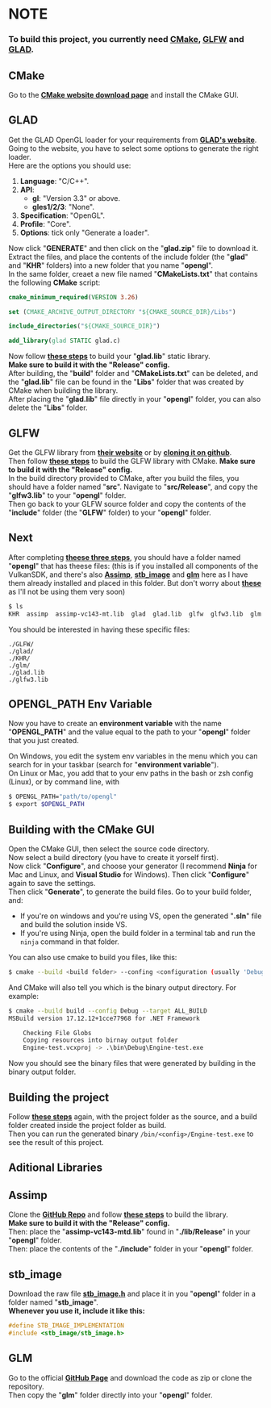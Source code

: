 # **NOTE**

### To build this project, you currently need **[CMake](https://cmake.org/)**, **[GLFW](https://www.glfw.org/)** and **[GLAD](https://glad.dav1d.de/)**.  

## CMake

Go to the **[CMake website download page](https://cmake.org/download/)** and install the CMake GUI.  

## GLAD

Get the GLAD OpenGL loader for your requirements from **[GLAD's website](https://glad.dav1d.de/)**.  
Going to the website, you have to select some options to generate the right loader.  
Here are the options you should use:
1. **Language**: "C/C++".
2. **API**:
    - **gl**: "Version 3.3" or above.
    - **gles1/2/3**: "None".
3. **Specification**: "OpenGL".
4. **Profile**: "Core".
5. **Options**: tick only "Generate a loader".  

Now click "**GENERATE**" and then click on the "**glad.zip**" file to download it.  
Extract the files, and place the contents of the include folder (the "**glad**" and "**KHR**" folders) into a new folder that you name "**opengl**".  
In the same folder, creaet a new file named "**CMakeLists.txt**" that contains the following **CMake** script:  
```cmake
cmake_minimum_required(VERSION 3.26)

set (CMAKE_ARCHIVE_OUTPUT_DIRECTORY "${CMAKE_SOURCE_DIR}/Libs")

include_directories("${CMAKE_SOURCE_DIR}")

add_library(glad STATIC glad.c)
```
Now follow **[these steps](#building-with-the-cmake-gui)** to build your "**glad.lib**" static library.  
**Make sure to build it with the "Release" config.**  
After building, the "**build**" folder and "**CMakeLists.txt**" can be deleted, and the "**glad.lib**" file can be found in the "**Libs**" folder that was created by CMake when building the library.  
After placing the "**glad.lib**" file directly in your "**opengl**" folder, you can also delete the "**Libs**" folder.

## GLFW

Get the GLFW library from **[their website](https://www.glfw.org/)** or by **[cloning it on github](https://github.com/glfw/glfw)**.  
Then follow **[these steps](#building-with-the-cmake-gui)** to build the GLFW library with CMake. 
**Make sure to build it with the "Release" config.**     
In the build directory provided to CMake, after you build the files, you should have a folder named "**src**".
Navigate to "**src/Release**", and copy the "**glfw3.lib**" to your "**opengl**" folder.  
Then go back to your GLFW source folder and copy the contents of the "**include**" folder (the "**GLFW**" folder) to your "**opengl**" folder.

## Next

After completing **[theese three steps](#cmake)**, you should have a folder named "**opengl**" that has theese files: (this is if you installed all components of the VulkanSDK, and there's also **[Assimp](#assimp)**, **[stb_image](#stb_image)** and **[glm](#glm)** here as I have them already installed and placed in this folder. But don't worry about **[these](#aditional-libraries)** as I'll not be using them very soon) 
```bash
$ ls
KHR  assimp  assimp-vc143-mt.lib  glad  glad.lib  glfw  glfw3.lib  glm  stb_image 
```
You should be interested in having these specific files:  
```
./GLFW/
./glad/
./KHR/
./glm/
./glad.lib
./glfw3.lib
```
## OPENGL_PATH Env Variable

Now you have to create an **environment variable** with the name "**OPENGL_PATH**" and the value equal to the path to your "**opengl**" folder that you just created.    

On Windows, you edit the system env variables in the menu which you can search for in your taskbar (search for "**environment variable**").  
On Linux or Mac, you add that to your env paths in the bash or zsh config (Linux), or by command line, with  
```bash
$ OPENGL_PATH="path/to/opengl"
$ export $OPENGL_PATH
```

## Building with the CMake GUI
Open the CMake GUI, then select the source code directory.  
Now select a build directory (you have to create it yorself first).  
Now click "**Configure**", and choose your generator (I recommend **Ninja** for Mac and Linux, and **Visual Studio** for Windows). Then click "**Configure**" again to save the settings.  
Then click "**Generate**", to generate the build files.
Go to your build folder, and:  
- If you're on windows and you're using VS, open the generated "**.sln**" file and build the solution inside VS.
- If you're using Ninja, open the build folder in a terminal tab and run the `ninja` command in that folder.  

You can also use cmake to build you files, like this:  
```bash
$ cmake --build <build folder> --confing <configuration (usually 'Debug' or 'Release')> --target <if generator is Ninja: 'all'; if generator is VS: 'ALL_BUILD'>  
```

And CMake will also tell you which is the binary output directory. For example:  
```bash
$ cmake --build build --config Debug --target ALL_BUILD
MSBuild version 17.12.12+1cce77968 for .NET Framework

    Checking File Globs
    Copying resources into birnay output folder
    Engine-test.vcxproj -> .\bin\Debug\Engine-test.exe
```
  
Now you should see the binary files that were generated by building in the binary output folder.  

## Building the project
Follow **[these steps](#building-with-the-cmake-gui)** again, with the project folder as the source, and a build folder created inside the project folder as build.  
Then you can run the generated binary `/bin/<config>/Engine-test.exe` to see the result of this project.  

## Aditional Libraries

## Assimp

Clone the **[GitHub Repo](https://github.com/assimp/assimp)** and follow **[these steps](#building-with-the-cmake-gui)** to build the library.  
**Make sure to build it with the "Release" config.**  
Then: place the "**assimp-vc143-mtd.lib**" found in "**./lib/Release**" in your "**opengl**" folder.  
Then: place the contents of the "**./include**" folder in your "**opengl**" folder.

## stb_image

Download the raw file **[stb_image.h](https://github.com/nothings/stb/blob/master/stb_image.h)** and place it in you "**opengl**" folder in a folder named "**stb_image**".  
**Whenever you use it, include it like this:**
```cpp
#define STB_IMAGE_IMPLEMENTATION
#include <stb_image/stb_image.h>
```

## GLM

Go to the official **[GitHub Page](https://github.com/g-truc/glm)** and download the code as zip or clone the repository.  
Then copy the "**glm**" folder directly into your "**opengl**" folder.